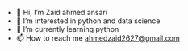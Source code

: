 - 👋 Hi, I’m Zaid ahmed ansari
- 👀 I’m interested in python and data science
- 🌱 I’m currently learning python
- 📫 How to reach me ahmedzaid2627@gmail.com

<!---
zaidahmed123/zaidahmed123 is a ✨ special ✨ repository because its `README.md` (this file) appears on your GitHub profile.
You can click the Preview link to take a look at your changes.
--->

